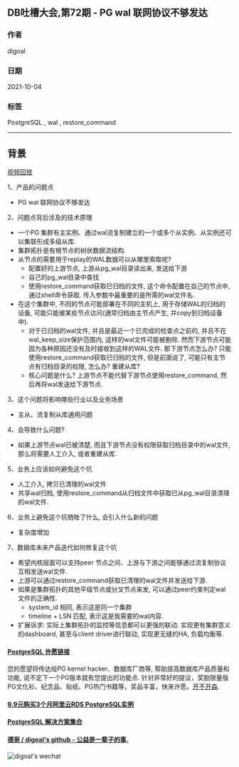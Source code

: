 ## DB吐槽大会,第72期 - PG wal 联网协议不够发达   
  
### 作者  
digoal  
  
### 日期  
2021-10-04  
  
### 标签  
PostgreSQL , wal , restore_command    
  
----  
  
## 背景  
[视频回放]()  
  
1、产品的问题点  
- PG wal 联网协议不够发达  
  
2、问题点背后涉及的技术原理  
- 一个PG 集群有主实例、通过wal流复制建立的一个或多个从实例、从实例还可以集联形成多级从库.   
- 集群拓扑是有根节点的树状数据流结构.  
- 从节点的需要用于replay的WAL数据可以从哪里索取呢?  
    - 配置好的上游节点, 上游从pg_wal目录读出来, 发送给下游  
    - 自己的pg_wal目录中查找  
    - 使用restore_command获取已归档的文件, 这个命令配置在自己的节点中, 通过shell命令获取. 传入参数中最重要的是所需的wal文件名.   
- 在这个集群中, 不同的节点可能部署在不同的主机上, 用于存储WAL的归档的设备, 可能只能被某些节点访问(通常归档由主节点产生, 并copy到归档设备中).  
    - 对于已归档的wal文件, 并且是最近一个已完成的检查点之前的, 并且不在wal_keep_size保护范围内, 这样的wal文件可能被删除. 然而下游节点可能因为各种原因还没有及时接收到这样的WAL文件. 那下游节点怎么办? 只能使用restore_command获取已归档的文件, 但是前面说了, 可能只有主节点有归档目录的权限, 怎么办? 重建从库?   
    - 核心问题是什么? 上游节点不能代替下游节点使用restore_command, 然后再将wal发送给下游节点.   
  
3、这个问题将影响哪些行业以及业务场景  
- 主从、流复制从库通用问题  
  
4、会导致什么问题?  
- 如果上游节点wal已被清楚, 而且下游节点没有权限获取归档目录中的wal文件, 那么将需要人工介入, 或者重建从库.   
  
5、业务上应该如何避免这个坑  
- 人工介入, 拷贝已清理的wal文件  
- 共享wal归档, 使用restore_command从归档文件中获取已从pg_wal目录清理的wal文件.   
  
6、业务上避免这个坑牺牲了什么, 会引入什么新的问题  
- 复杂度增加  
  
7、数据库未来产品迭代如何修复这个坑  
- 希望内核层面可以支持peer 节点之间、上游与下游之间能够通过流复制协议互相发送wal文件.   
- 上游可以通过restore_command获取已清理的wal文件并发送给下游.   
- 如果是集群拓扑的其他平级节点或分叉节点来发, 可以通过peer约束判定wal文件的正确性.   
    - system_id 相同, 表示这是同一个集群  
    - timeline + LSN 匹配, 表示这是我需要的wal内容.    
- 扩展诉求: 实际上集群拓扑的监控等信息都可以更强的联动. 实现更有集群意义的dashboard, 甚至与client driver进行联动, 实现更无缝的HA, 负载均衡等.    
  
  
#### [PostgreSQL 许愿链接](https://github.com/digoal/blog/issues/76 "269ac3d1c492e938c0191101c7238216")
您的愿望将传达给PG kernel hacker、数据库厂商等, 帮助提高数据库产品质量和功能, 说不定下一个PG版本就有您提出的功能点. 针对非常好的提议，奖励限量版PG文化衫、纪念品、贴纸、PG热门书籍等，奖品丰富，快来许愿。[开不开森](https://github.com/digoal/blog/issues/76 "269ac3d1c492e938c0191101c7238216").  
  
  
#### [9.9元购买3个月阿里云RDS PostgreSQL实例](https://www.aliyun.com/database/postgresqlactivity "57258f76c37864c6e6d23383d05714ea")
  
  
#### [PostgreSQL 解决方案集合](https://yq.aliyun.com/topic/118 "40cff096e9ed7122c512b35d8561d9c8")
  
  
#### [德哥 / digoal's github - 公益是一辈子的事.](https://github.com/digoal/blog/blob/master/README.md "22709685feb7cab07d30f30387f0a9ae")
  
  
![digoal's wechat](../pic/digoal_weixin.jpg "f7ad92eeba24523fd47a6e1a0e691b59")
  
